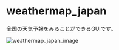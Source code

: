 # weathermap_japan

全国の天気予報をみることができるGUIです。

![weathermap_japan_image](https://user-images.githubusercontent.com/61465092/109960025-93b35000-7d2b-11eb-8aad-421c8bb2e756.png)
